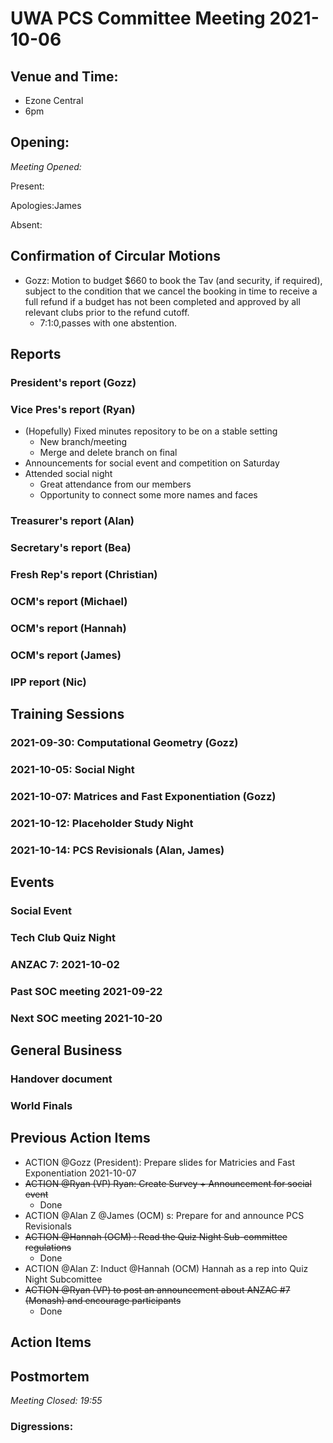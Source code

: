 # UWA PCS Committee Meeting 2021-10-06

## Venue and Time:
- Ezone Central
- 6pm 

## Opening: 

*Meeting Opened:*

Present:

Apologies:James

Absent:

## Confirmation of Circular Motions
- Gozz: Motion to budget $660 to book the Tav (and security, if required), subject to the condition that we cancel the booking in time to receive a full refund if a budget has not been completed and approved by all relevant clubs prior to the refund cutoff.
  - 7:1:0,passes with one abstention. 

## Reports

### President's report (Gozz)

### Vice Pres's report (Ryan)
- (Hopefully) Fixed minutes repository to be on a stable setting
  - New branch/meeting
  - Merge and delete branch on final 
- Announcements for social event and competition on Saturday
- Attended social night 
  - Great attendance from our members
  - Opportunity to connect some more names and faces
 

### Treasurer's report (Alan)

### Secretary's report (Bea)

### Fresh Rep's report (Christian)

### OCM's report (Michael)

### OCM's report (Hannah)

### OCM's report (James)

### IPP report (Nic)

## Training Sessions

### 2021-09-30: Computational Geometry (Gozz)

### 2021-10-05: Social Night

### 2021-10-07: Matrices and Fast Exponentiation (Gozz)

### 2021-10-12: Placeholder Study Night

### 2021-10-14: PCS Revisionals (Alan, James)

## Events

### Social Event

### Tech Club Quiz Night

### ANZAC 7: 2021-10-02

### Past SOC meeting 2021-09-22

### Next SOC meeting 2021-10-20

## General Business

### Handover document

### World Finals

## Previous Action Items
- ACTION @Gozz (President): Prepare slides for Matricies and Fast Exponentiation 2021-10-07
- ~~ACTION @Ryan (VP) Ryan: Create Survey + Announcement for social event~~
  - Done  
- ACTION @Alan Z @James (OCM) s: Prepare for and announce PCS Revisionals
- ~~ACTION @Hannah (OCM) : Read the Quiz Night Sub-committee regulations~~
  - Done 
- ACTION @Alan Z: Induct @Hannah (OCM) Hannah as a rep into Quiz Night Subcomittee
- ~~ACTION @Ryan (VP)  to post an announcement about ANZAC #7 (Monash) and encourage participants~~
  - Done

## Action Items



## Postmortem

*Meeting Closed: 19:55*

###  Digressions: 
